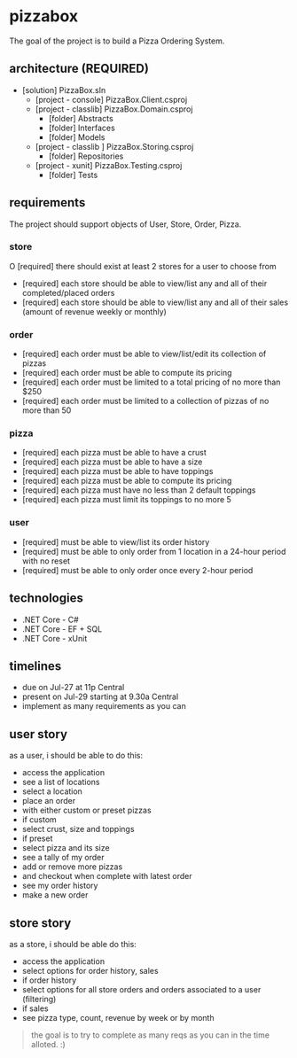 # pizzabox

The goal of the project is to build a Pizza Ordering System.

## architecture (REQUIRED)

+ [solution] PizzaBox.sln
  + [project - console] PizzaBox.Client.csproj
  + [project - classlib] PizzaBox.Domain.csproj
    + [folder] Abstracts
    + [folder] Interfaces
    + [folder] Models
  + [project - classlib ] PizzaBox.Storing.csproj
    + [folder] Repositories
  + [project - xunit] PizzaBox.Testing.csproj
    + [folder] Tests

## requirements

The project should support objects of User, Store, Order, Pizza.

### store

O [required] there should exist at least 2 stores for a user to choose from
+ [required] each store should be able to view/list any and all of their completed/placed orders
+ [required] each store should be able to view/list any and all of their sales (amount of revenue weekly or monthly)

### order

+ [required] each order must be able to view/list/edit its collection of pizzas
+ [required] each order must be able to compute its pricing
+ [required] each order must be limited to a total pricing of no more than $250
+ [required] each order must be limited to a collection of pizzas of no more than 50

### pizza

+ [required] each pizza must be able to have a crust
+ [required] each pizza must be able to have a size
+ [required] each pizza must be able to have toppings
+ [required] each pizza must be able to compute its pricing
+ [required] each pizza must have no less than 2 default toppings
+ [required] each pizza must limit its toppings to no more 5

### user

+ [required] must be able to view/list its order history
+ [required] must be able to only order from 1 location in a 24-hour period with no reset
+ [required] must be able to only order once every 2-hour period

## technologies

+ .NET Core - C#
+ .NET Core - EF + SQL
+ .NET Core - xUnit

## timelines

+ due on Jul-27 at 11p Central
+ present on Jul-29 starting at 9.30a Central
+ implement as many requirements as you can

## user story

as a user, i should be able to do this:

+ access the application
+ see a list of locations
+ select a location
+ place an order
+ with either custom or preset pizzas
+ if custom
+ select crust, size and toppings
+ if preset
+ select pizza and its size
+ see a tally of my order
+ add or remove more pizzas
+ and checkout when complete with latest order
+ see my order history
+ make a new order

## store story

as a store, i should be able do this:

+ access the application
+ select options for order history, sales
+ if order history
+ select options for all store orders and orders associated to a user (filtering)
+ if sales
+ see pizza type, count, revenue by week or by month

> the goal is to try to complete as many reqs as you can in the time alloted. :)
